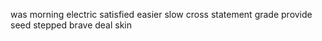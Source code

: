 was morning electric satisfied easier slow cross statement grade provide seed stepped brave deal skin